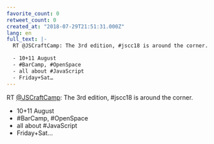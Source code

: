 ```yaml
---
favorite_count: 0
retweet_count: 0
created_at: "2018-07-29T21:51:31.000Z"
lang: en
full_text: |-
  RT @JSCraftCamp: The 3rd edition, #jscc18 is around the corner.

  - 10+11 August
  - #BarCamp, #OpenSpace
  - all about #JavaScript
  - Friday+Sat…
---
```


RT [@JSCraftCamp](https://twitter.com/JSCraftCamp): The 3rd edition, #jscc18 is
around the corner.

- 10+11 August
- #BarCamp, #OpenSpace
- all about #JavaScript
- Friday+Sat…
